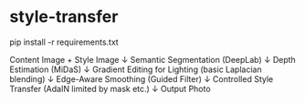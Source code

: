 # style-transfer

pip install -r requirements.txt

Content Image + Style Image
      ↓
Semantic Segmentation (DeepLab)
      ↓
Depth Estimation (MiDaS)
      ↓
Gradient Editing for Lighting (basic Laplacian blending)
      ↓
Edge-Aware Smoothing (Guided Filter)
      ↓
Controlled Style Transfer (AdaIN limited by mask etc.)
      ↓
Output Photo
